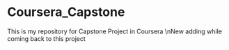 # Coursera_Capstone
This is my repository for Capstone Project in Coursera
\nNew adding while coming back to this project
